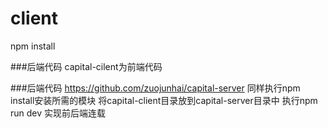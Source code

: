 # client

npm install


###后端代码
capital-cilent为前端代码

###后端代码
https://github.com/zuojunhai/capital-server
同样执行npm install安装所需的模块
将capital-client目录放到capital-server目录中
执行npm run dev 实现前后端连载